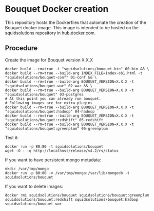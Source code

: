 Bouquet Docker creation
=======================================

This repository hosts the Dockerfiles that automate the creation of the Bouquet docker image.
This image is intended to be hosted on the squidsolutions repository in hub.docker.com.


Procedure
---------

Create the image for Bouquet version X.X.X

```
docker build --rm=true -t "squidsolutions/bouquet-bin" 00-bin && \
docker build --rm=true --build-arg INDEX_FILE=index-ob1.html -t "squidsolutions/bouquet-conf" 01-conf && \
docker build --rm=true --build-arg BOUQUET_VERSION=X.X.X -t "squidsolutions/bouquet-war" 02-war && \
docker build --rm=true --build-arg BOUQUET_VERSION=X.X.X -t "squidsolutions/bouquet" 03-postgres
# At this point you can already run bouquet.
# Following images are for extra plugins
docker build --rm=true --build-arg BOUQUET_VERSION=X.X.X -t "squidsolutions/bouquet:hadoop" 04-hadoop
docker build --rm=true --build-arg BOUQUET_VERSION=X.X.X -t "squidsolutions/bouquet:redshift" 05-redshift
docker build --rm=true --build-arg BOUQUET_VERSION=X.X.X -t "squidsolutions/bouquet:greenplum" 06-greenplum
```

Test it:

```
docker run -p 80:80 -t squidsolutions/bouquet
wget -O - -q http://localhost/release/v4.2/rs/status 
```

If you want to have persistent mongo metadata:

```
mkdir /var/tmp/mongo
docker run -p 80:80 -v /var/tmp/mongo:/var/lib/mongodb -t squidsolutions/bouquet
```
If you want to delete images:

```
docker rmi squidsolutions/bouquet squidsolutions/bouquet:greenplum squidsolutions/bouquet:redshift squidsolutions/bouquet:hadoop squidsolutions/bouquet-war
```
